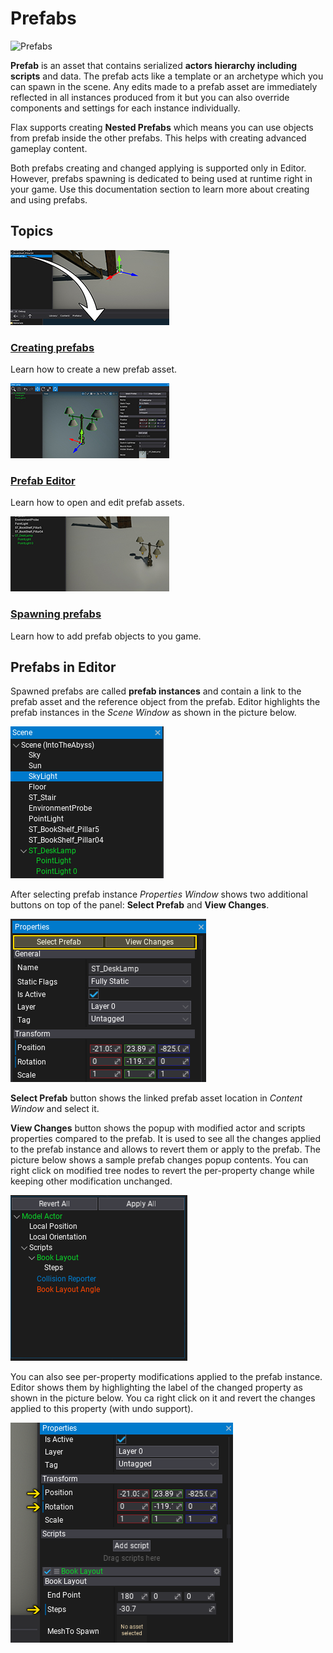 # Prefabs

![Prefabs](media/nested_prefabs.gif)

**Prefab** is an asset that contains serialized **actors hierarchy including scripts** and data. The prefab acts like a template or an archetype which you can spawn in the scene. Any edits made to a prefab asset are immediately reflected in all instances produced from it but you can also override components and settings for each instance individually.

Flax supports creating **Nested Prefabs** which means you can use objects from prefab inside the other prefabs. This helps with creating advanced gameplay content.

Both prefabs creating and changed applying is supported only in Editor. However, prefabs spawning is dedicated to being used at runtime right in your game. Use this documentation section to learn more about creating and using prefabs.

## Topics

<div class="frontpage">

<div class="frontpage-section">
<a href="creating-prefabs.md"><img src="media/creating-prefabs-icon.jpg"></a>
<h3><a href="creating-prefabs.md">Creating prefabs</a></h3>
<p>Learn how to create a new prefab asset.</p>
</div>

<div class="frontpage-section">
<a href="prefab-editor.md"><img src="media/prefab-editor-icon.jpg"></a>
<h3><a href="prefab-editor.md">Prefab Editor</a></h3>
<p>Learn how to open and edit prefab assets.</p>
</div>

<div class="frontpage-section">
<a href="spawning-prefabs.md"><img src="media/spawning-prefabs-icon.jpg"></a>
<h3><a href="spawning-prefabs.md">Spawning prefabs</a></h3>
<p>Learn how to add prefab objects to you game.</p>
</div>

</div>

## Prefabs in Editor

Spawned prefabs are called **prefab instances** and contain a link to the prefab asset and the reference object from the prefab. Editor highlights the prefab instances in the *Scene Window* as shown in the picture below.

![Prefab Instance in Editor](media/prefab-instance.png)

After selecting prefab instance *Properties Window* shows two additional buttons on top of the panel: **Select Prefab** and **View Changes**.

![Prefab Instance Diff Popup](media/prefab-instance-buttons.png)

**Select Prefab** button shows the linked prefab asset location in *Content Window* and select it.

**View Changes** button shows the popup with modified actor and scripts properties compared to the prefab. It is used to see all the changes applied to the prefab instance and allows to revert them or apply to the prefab. The picture below shows a sample prefab changes popup contents. You can right click on modified tree nodes to revert the per-property change while keeping other modification unchanged.

![Prefab Instance Diff Popup](media/prefab-instance-diff-popup.png)

You can also see per-property modifications applied to the prefab instance. Editor shows them by highlighting the label of the changed property as shown in the picture below. You ca right click on it and revert the changes applied to this property (with undo support).

![Prefab Instance Diff Popup](media/prefab-instance-property-diff.png)

